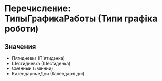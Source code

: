 ﻿# Перечисление: ТипыГрафикаРаботы (Типи графіка роботи)

## Значения

- Пятидневка (П`ятиденка)
- Шестидневка (Шестиденка)
- Сменный (Змінний)
- КалендарныеДни (Календарні дні)

